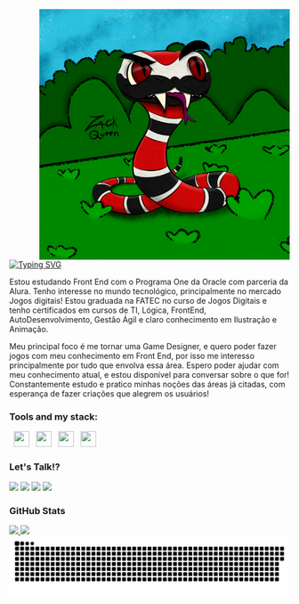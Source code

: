 <img align="right" alt="" height="450px" src="./Cobra.png">

[![Typing SVG](https://readme-typing-svg.demolab.com?font=Fira+Code&weight=600&size=25&pause=1000&color=BB00B4&random=false&width=435&height=40&lines=Oiê+me+chamo+Júlia!+%F0%9F%91%BE%F0%9F%93%9A%F0%9F%92%99)](https://git.io/typing-svg)

<p align="left">Estou estudando Front End com o Programa One da Oracle com parceria da Alura.
Tenho interesse no mundo tecnológico, principalmente no mercado Jogos digitais! Estou graduada na FATEC no curso de Jogos Digitais e tenho certificados em cursos de TI, Lógica, FrontEnd, AutoDesenvolvimento, Gestão Ágil e claro conhecimento em Ilustração e Animação.

Meu principal foco é me tornar uma Game Designer, e quero poder fazer jogos com meu conhecimento em Front End, por isso me interesso principalmente por tudo que envolva essa área. Espero poder ajudar com meu conhecimento atual, e estou disponível para conversar sobre o que for! Constantemente estudo e pratico minhas noções das áreas já citadas, com esperança de fazer criações que alegrem os usuários! 

### Tools and my stack:
<div align="left>
<img src="https://cdn.jsdelivr.net/gh/devicons/devicon@latest/icons/javascript/javascript-plain.svg" width="28" height="28"/>
<img width="4" />
<img src="https://cdn.jsdelivr.net/gh/devicons/devicon@latest/icons/css3/css3-plain-wordmark.svg" width="28" height="28"/>
<img width="4" />
<img src="https://cdn.jsdelivr.net/gh/devicons/devicon@latest/icons/html5/html5-plain-wordmark.svg" width="28" height="28"/>
<img width="4" />
<img src="https://cdn.jsdelivr.net/gh/devicons/devicon@latest/icons/vscode/vscode-original.svg" width="28" height="28"/>
<img width="4" />
<img src="https://cdn.jsdelivr.net/gh/devicons/devicon@latest/icons/git/git-original.svg" width="28" height="28"/><img />
</div>
                            

###  Let's Talk!?

<div>
<a href="https://www.linkedin.com/in/julia-zacharin" target="_blank"><img loading="lazy" src="https://img.shields.io/badge/-LinkedIn-000000?style=for-the-badge&logo=linkedin&logoColor=BB00B4" target="_blank"></a>  
<a href="https://instagram.com/juuh_zack" target="_blank"><img loading="lazy" src="https://img.shields.io/badge/-Instagram-000000?style=for-the-badge&logo=instagram&logoColor=BB00B4" target="_blank"></a>
<a href="https://www.twitch.tv/zackqueen_" target="_blank"><img loading="lazy" src="https://img.shields.io/badge/Twitch-000000?style=for-the-badge&logo=twitch&logoColor=BB00B4" target="_blank"></a>
<a href = "mailto:queenjuubee@gmail.com"><img loading="lazy" src="https://img.shields.io/badge/Gmail-000000?style=for-the-badge&logo=gmail&logoColor=BB00B4" target="_blank"></a>
</div>

###  GitHub Stats
<div>
<a href="https://github.com/zack-queen">
<img loading="lazy" height="180em" src="https://github-readme-stats.vercel.app/api/top-langs/?username=zack-queen&layout=compact&langs_count=7&bg_color=000&title_color=BB00B4&text_color=ffffff&border_radius=3&border_color=BB00B4"/>
<img loading="lazy" height="180em" src="https://github-readme-stats.vercel.app/api?username=zack-queen&show_icons=true&bg_color=000&title_color=BB00B4&text_color=ffffff&border_radius=3&border_color=BB00B4&include_all_commits=true&count_private=true"/>
</div>

<picture>
  <source media="(prefers-color-scheme: dark)" srcset="https://raw.githubusercontent.com/zack-queen/zack-queen/output/github-contribution-grid-snake-dark.svg">
  <source media="(prefers-color-scheme: light)" srcset="https://raw.githubusercontent.com/zack-queen/zack-queen/output/github-contribution-grid-snake.svg">
  <img alt="github contribution grid snake animation" src="https://raw.githubusercontent.com/zack-queen/zack-queen/output/github-contribution-grid-snake.svg">
</picture>
<br><br>


